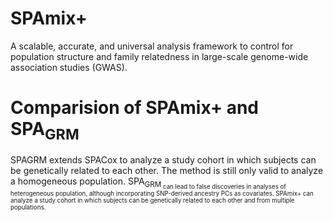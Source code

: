 # SPAmix+
A scalable, accurate, and universal analysis framework to control for population structure and family relatedness in large-scale genome-wide association studies (GWAS).

# Comparision of SPAmix+ and SPA<sub>GRM</sub>

SPAGRM extends SPACox to analyze a study cohort in which subjects can be genetically related to each other. The method is still only valid to analyze a homogeneous population. SPA<sub>GRM<sub> can lead to false discoveries in analyses of heterogeneous population, although incorporating SNP-derived ancestry PCs as covariates. SPAmix+ can analyze a study cohort in which subjects can be genetically related to each other and from multiple populations.

